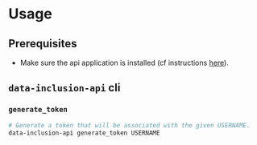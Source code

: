 # Usage

## Prerequisites

* Make sure the api application is installed (cf instructions [here](./CONTRIBUTING.md/#Setup)).

## `data-inclusion-api` cli

### `generate_token`

```bash
# Generate a token that will be associated with the given USERNAME.
data-inclusion-api generate_token USERNAME
```